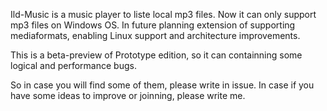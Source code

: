 Ild-Music is a music player to liste local mp3 files. 
Now it can only support mp3 files on Windows OS.
In future planning extension of supporting mediaformats, enabling Linux support and architecture improvements.

This is a beta-preview of Prototype edition, so it can containning some logical and performance bugs.


So in case you will find some of them, please write in issue.
In case if you have some ideas to improve or joinning, please write me.
